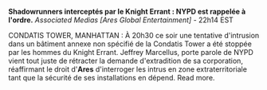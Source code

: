 **Shadowrunners interceptés par le Knight Errant : NYPD est rappelée à l'ordre.**
*Associated Medias [Ares Global Entertainment]* - 22h14 EST

CONDATIS TOWER, MANHATTAN : À 20h30 ce soir une tentative d'intrusion dans un bâtiment annexe non spécifié de la  Condatis Tower a été stoppée par les hommes du Knight Errant. Jeffrey Marcellus, porte parole de NYPD vient tout juste de rétracter la demande d'extradition de sa corporation, réaffirmant le droit d'**Ares** d'interroger les intrus en zone extraterritoriale tant que la sécurité de ses installations en dépend. Read more.
